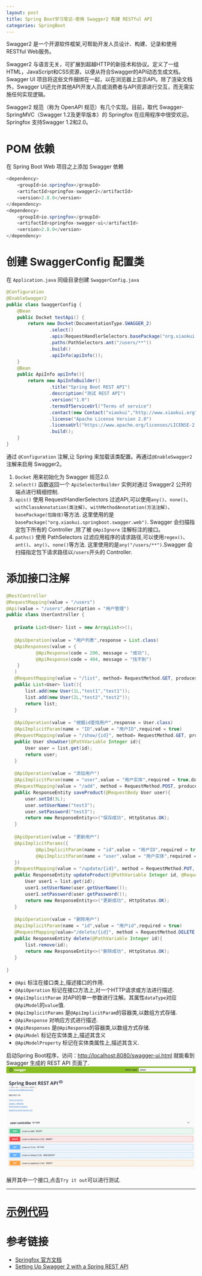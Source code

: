 ```yaml
---
layout: post
title: Spring Boot学习笔记-使用 Swagger2 构建 RESTful API
categories: SpringBoot
---
```


Swagger2 是一个开源软件框架,可帮助开发人员设计、构建、记录和使用RESTful Web服务。

Swagger2 与语言无关，可扩展到超越HTTP的新技术和协议。定义了一组HTML，JavaScript和CSS资源，以便从符合Swagger的API动态生成文档。Swagger UI 项目将这些文件捆绑在一起，以在浏览器上显示API。除了渲染文档外，Swagger UI还允许其他API开发人员或消费者与API资源进行交互，而无需实施任何实现逻辑。

Swagger2 规范（称为 OpenAPI 规范）有几个实现。目前，取代 Swagger-SpringMVC（Swagger 1.2及更早版本）的 Springfox 在应用程序中很受欢迎。Springfox 支持Swagger 1.2和2.0。

# POM 依赖

在 Spring Boot Web 项目之上添加 Swagger 依赖

```java
<dependency>
    <groupId>io.springfox</groupId>
    <artifactId>springfox-swagger2</artifactId>
    <version>2.8.0</version>
</dependency>
<dependency>
    <groupId>io.springfox</groupId>
    <artifactId>springfox-swagger-ui</artifactId>
    <version>2.8.0</version>
</dependency>
```

# 创建 SwaggerConfig 配置类

在 `Application.java` 同级目录创建 `SwaggerConfig.java`

```java
@Configuration
@EnableSwagger2
public class SwaggerConfig {
    @Bean
    public Docket testApi() {
        return new Docket(DocumentationType.SWAGGER_2)
                .select()
                .apis(RequestHandlerSelectors.basePackage("org.xiaokui.springboot.swagger.web"))
                .paths(PathSelectors.ant("/users/**"))
                .build()
                .apiInfo(apiInfo());
    }
    @Bean
    public ApiInfo apiInfo(){
        return new ApiInfoBuilder()
                .title("Spring Boot REST API")
                .description("测试 REST API")
                .version("1.0")
                .termsOfServiceUrl("Terms of service")
                .contact(new Contact("xiaokui","http://www.xiaokui.org","xiaokui.cui@gmail.com"))
                .license("Apache License Version 2.0")
                .licenseUrl("https://www.apache.org/licenses/LICENSE-2.0")
                .build();
    }
}
```

通过 `@Configuration` 注解,让 Spring 来加载该类配置。再通过`@EnableSwagger2`注解来启用 Swagger2。

1. `Docket` 用来初始化为 Swagger 规范2.0.
2. `select()` 函数返回一个 `ApiSelectorBuilder` 实例对通过 Swagger2 公开的端点进行精细控制.
3. `apis()` 使用 RequestHandlerSelectors 过滤API,可以使用`any()`、`none()`、`withClassAnnotation(类注解)`、`withMethodAnnotation(方法注解)`、`basePackage(包路径)`等方法. 这里使用的是 `basePackage("org.xiaokui.springboot.swagger.web")`. Swagger 会扫描指定包下所有的 Controller ,除了被 `@ApiIgnore` 注解标注的接口。
4. `paths()` 使用 PathSelectors 过滤应用程序的请求路径,可以使用`regex()`、`ant()`、`any()`、`none()`等方法. 这里使用的是`any("/users/**")`.Swagger 会扫描指定包下请求路径以`/users`开头的 Controller.

# 添加接口注解

```java
@RestController
@RequestMapping(value = "/users")
@Api(value = "/users",description = "用户管理")
public class UserController {

   private List<User> list = new ArrayList<>();

   @ApiOperation(value = "用户列表",response = List.class)
   @ApiResponses(value = {
           @ApiResponse(code = 200, message = "成功"),
           @ApiResponse(code = 404, message = "找不到")
    }
   )
   @RequestMapping(value = "/list", method= RequestMethod.GET, produces = "application/json")
   public List<User> list(){
       list.add(new User(1L,"test1","test1"));
       list.add(new User(2L,"test2","test2"));
       return list;
   }

   @ApiOperation(value = "根据id查找用户",response = User.class)
   @ApiImplicitParam(name = "ID",value = "用户ID",required = true)
   @RequestMapping(value = "/show/{id}", method= RequestMethod.GET, produces = "application/json")
   public User showUser(@PathVariable Integer id){
       User user = list.get(id);
       return user;
   }

   @ApiOperation(value = "添加用户")
   @ApiImplicitParam(name = "user",value = "用户实体",required = true,dataType = "user")
   @RequestMapping(value = "/add", method = RequestMethod.POST, produces = "application/json")
   public ResponseEntity saveProduct(@RequestBody User user){
       user.setId(3L);
       user.setUserName("test3");
       user.setPassword("test3");
       return new ResponseEntity<>("保存成功", HttpStatus.OK);
   }

   @ApiOperation(value = "更新用户")
   @ApiImplicitParams({
           @ApiImplicitParam(name = "id",value = "用户ID",required = true),
           @ApiImplicitParam(name = "user",value = "用户实体",required = true,dataType = "user")
   })
   @RequestMapping(value = "/update/{id}", method = RequestMethod.PUT, produces = "application/json")
   public ResponseEntity updateProduct(@PathVariable Integer id, @RequestBody User user){
       User user1 = list.get(id);
       user1.setUserName(user.getUserName());
       user1.setPassword(user.getPassword());
       return new ResponseEntity<>("更新成功", HttpStatus.OK);
   }

   @ApiOperation(value = "删除用户")
   @ApiImplicitParam(name = "id",value = "用户id",required = true)
   @RequestMapping(value="/delete/{id}", method = RequestMethod.DELETE, produces = "application/json")
   public ResponseEntity delete(@PathVariable Integer id){
       list.remove(id);
       return new ResponseEntity<>("删除成功", HttpStatus.OK);
   }

}
```

- `@Api` 标注在接口类上,描述接口的作用.
- `@ApiOperation` 标记在接口方法上,对一个HTTP请求或方法进行描述.
- `@ApiImplicitParam` 对API的单一参数进行注解。其属性`dataType`对应`@ApiModel`的`value`值.
- `@ApiImplicitParams` 是`@ApiImplicitParam`的容器类,以数组方式存储.
- `@ApiResponse` 对响应方式进行描述.
- `@ApiResponses` 是`@ApiResponse`的容器类,以数组方式存储.
- `@ApiModel` 标记在实体类上,描述其含义
- `@ApiModelProperty` 标记在实体类属性上,描述其含义.

启动Spring Boot程序，访问：<http://localhost:8080/swagger-ui.html> 就能看到 Swagger 生成的 REST API 页面了. ![](https://raw.githubusercontent.com/xiaokuicui/xiaokuicui.github.io/master/assets/images/swagger.jpg)

展开其中一个接口,点击`Try it out`可以进行测试.

--------------------------------------------------------------------------------

# [示例代码](https://github.com/xiaokuicui/spring-boot-cloud-learning-examples/tree/master/spring-boot-swagger)

# 参考链接

- [Springfox 官方文档](https://springfox.github.io/springfox/docs/current/)
- [Setting Up Swagger 2 with a Spring REST API](http://www.baeldung.com/swagger-2-documentation-for-spring-rest-api)
